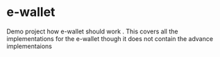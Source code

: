 # e-wallet
Demo project how e-wallet should work . This covers all the implementations for the e-wallet though it does not contain the advance implementaions 
